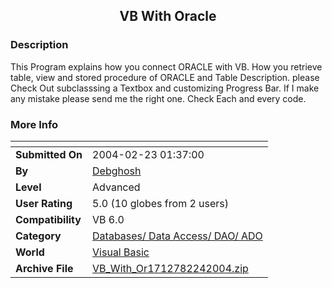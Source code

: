 ﻿<div align="center">

## VB With Oracle


</div>

### Description

This Program explains how you connect ORACLE with VB. How you retrieve table, view and stored procedure of ORACLE and Table Description. please Check Out subclasssing a Textbox and customizing Progress Bar. If I make any mistake please send me the right one. Check Each and every code.
 
### More Info
 


<span>             |<span>
---                |---
**Submitted On**   |2004-02-23 01:37:00
**By**             |[Debghosh](https://github.com/Planet-Source-Code/PSCIndex/blob/master/ByAuthor/debghosh.md)
**Level**          |Advanced
**User Rating**    |5.0 (10 globes from 2 users)
**Compatibility**  |VB 6\.0
**Category**       |[Databases/ Data Access/ DAO/ ADO](https://github.com/Planet-Source-Code/PSCIndex/blob/master/ByCategory/databases-data-access-dao-ado__1-6.md)
**World**          |[Visual Basic](https://github.com/Planet-Source-Code/PSCIndex/blob/master/ByWorld/visual-basic.md)
**Archive File**   |[VB\_With\_Or1712782242004\.zip](https://github.com/Planet-Source-Code/debghosh-vb-with-oracle__1-51967/archive/master.zip)








